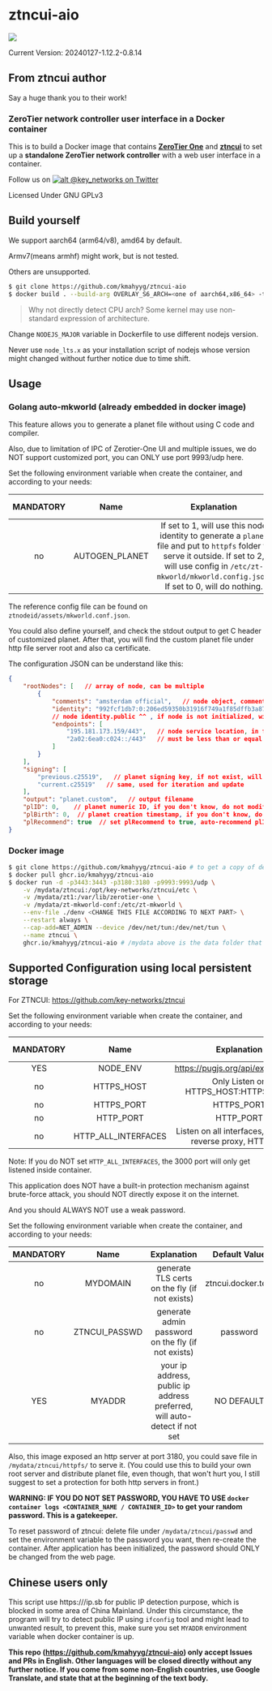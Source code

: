 # ztncui-aio

![](https://github.com/kmahyyg/ztncui-aio/actions/workflows/docker4commit.yml/badge.svg)

Current Version: 20240127-1.12.2-0.8.14

## From ztncui author

Say a huge thank you to their work!

### ZeroTier network controller user interface in a Docker container

This is to build a Docker image that contains **[ZeroTier One](https://www.zerotier.com/download.shtml)** and **[ztncui](https://key-networks.com/ztncui)** to set up a **standalone ZeroTier network controller** with a web user interface in a container.

Follow us on [![alt @key_networks on Twitter](https://i.imgur.com/wWzX9uB.png)](https://twitter.com/key_networks)

Licensed Under GNU GPLv3

## Build yourself

We support aarch64 (arm64/v8), amd64 by default. 

Armv7(means armhf) might work, but is not tested. 

Others are unsupported.

```bash
$ git clone https://github.com/kmahyyg/ztncui-aio
$ docker build . --build-arg OVERLAY_S6_ARCH=<one of aarch64,x86_64> -t ghcr.io/kmahyyg/ztncui-aio:latest
```

> Why not directly detect CPU arch? Some kernel may use non-standard expression of architecture.

Change `NODEJS_MAJOR` variable in Dockerfile to use different nodejs version.

Never use `node_lts.x` as your installation script of nodejs whose version might changed without further notice due to time shift.

## Usage

### Golang auto-mkworld (already embedded in docker image)

This feature allows you to generate a planet file without using C code and compiler.

Also, due to limitation of IPC of Zerotier-One UI and multiple issues, we do NOT support customized port, you can ONLY use port 9993/udp here.

Set the following environment variable when create the container, and according to your needs:

| MANDATORY | Name | Explanation | Default Value |
|:--------:|:--------:|:--------:|:--------:|
| no | AUTOGEN_PLANET | If set to 1, will use this node identity to generate a `planet` file and put to `httpfs` folder to serve it outside. If set to 2, will use config in `/etc/zt-mkworld/mkworld.config.json`. If set to 0, will do nothing. | 0 |

The reference config file can be found on `ztnodeid/assets/mkworld.conf.json`. 

You could also define yourself, and check the stdout output to get C header of customized planet. After that, you will find the custom planet file under http file server root and also ca certificate.

The configuration JSON can be understand like this:

```json
{
    "rootNodes": [   // array of node, can be multiple
        {
            "comments": "amsterdam official",   // node object, comment, will auto generate if AUTOGEN_PLANET=1
            "identity": "992fcf1db7:0:206ed59350b31916f749a1f85dffb3a8787dcbf83b8c6e9448d4e3ea0e3369301be716c3609344a9d1533850fb4460c50af43322bcfc8e13d3301a1f1003ceb6",  
            // node identity.public ^^ , if node is not initialized, will initialize at the container start
            "endpoints": [
                "195.181.173.159/443",   // node service location, in format: ip/port, will auto generate if AUTOGEN_PLANET=1
                "2a02:6ea0:c024::/443"   // must be less than or equal to two endpoints, one for IPv4, one for IPv6. if you have multiple IP, set multiple node with different identity.
            ]
        }
    ],
    "signing": [
        "previous.c25519",   // planet signing key, if not exist, will generate
        "current.c25519"   // same, used for iteration and update
    ],
    "output": "planet.custom",   // output filename
    "plID": 0,    // planet numeric ID, if you don't know, do not modify, and set plRecommend to true
    "plBirth": 0,  // planet creation timestamp, if you don't know, do not modify, and set plRecommend to true
    "plRecommend": true  // set plRecommend to true, auto-recommend plID, plBirth value. For more details, read mkworld source code in zerotier-one official repo
}
```

### Docker image

```bash
$ git clone https://github.com/kmahyyg/ztncui-aio # to get a copy of denv file, otherwise make your own
$ docker pull ghcr.io/kmahyyg/ztncui-aio
$ docker run -d -p3443:3443 -p3180:3180 -p9993:9993/udp \
    -v /mydata/ztncui:/opt/key-networks/ztncui/etc \
    -v /mydata/zt1:/var/lib/zerotier-one \
    -v /mydata/zt-mkworld-conf:/etc/zt-mkworld \
    --env-file ./denv <CHANGE THIS FILE ACCORDING TO NEXT PART> \
    --restart always \
    --cap-add=NET_ADMIN --device /dev/net/tun:/dev/net/tun \
    --name ztncui \
    ghcr.io/kmahyyg/ztncui-aio # /mydata above is the data folder that you use to save the supporting files
```

## Supported Configuration using local persistent storage

For ZTNCUI: https://github.com/key-networks/ztncui

Set the following environment variable when create the container, and according to your needs:

| MANDATORY | Name | Explanation | Default Value |
|:--------:|:--------:|:--------:|:--------:|
| YES | NODE_ENV | https://pugjs.org/api/express.html | production |
| no | HTTPS_HOST | Only Listen on HTTPS_HOST:HTTPS_PORT | NO DEFAULT |
| no | HTTPS_PORT | HTTPS_PORT | 3443 |
| no | HTTP_PORT | HTTP_PORT | 3000 |
| no | HTTP_ALL_INTERFACES | Listen on all interfaces, useful for reverse proxy, HTTP only | NO DEFAULT |

Note: If you do NOT set `HTTP_ALL_INTERFACES`, the 3000 port will only get listened inside container.

This application does NOT have a built-in protection mechanism against brute-force attack, you should NOT directly expose it on the internet.

And you should ALWAYS NOT use a weak password.

Set the following environment variable when create the container, and according to your needs:

| MANDATORY | Name | Explanation | Default Value |
|:--------:|:--------:|:--------:|:--------:|
| no | MYDOMAIN | generate TLS certs on the fly (if not exists) | ztncui.docker.test |
| no | ZTNCUI_PASSWD | generate admin password on the fly (if not exists) | password |
| YES | MYADDR | your ip address, public ip address preferred, will auto-detect if not set | NO DEFAULT |

Also, this image exposed an http server at port 3180, you could save file in `/mydata/ztncui/httpfs/` to serve it. 
(You could use this to build your own root server and distribute planet file, even though, that won't hurt you, I still suggest to set a protection for both http servers in front.)

**WARNING: IF YOU DO NOT SET PASSWORD, YOU HAVE TO USE `docker container logs <CONTAINER_NAME / CONTAINER_ID>` to get your random password. This is a gatekeeper.**

To reset password of ztncui: delete file under `/mydata/ztncui/passwd` and set the environment variable to the password you want, then re-create the container. After application has been initialized, the password should ONLY be changed from the web page.

## Chinese users only

This script use https:///ip.sb for public IP detection purpose, which is blocked in some area of China Mainland. Under this circumstance, the program will try to detect public IP using `ifconfig` tool and might lead to unwanted result, to prevent this, make sure you set `MYADDR` environment variable when docker container is up.

**This repo (https://github.com/kmahyyg/ztncui-aio) only accept Issues and PRs in English. Other languages will be closed directly without any further notice. If you come from some non-English countries, use Google Translate, and state that at the beginning of the text body.**

